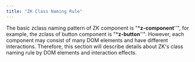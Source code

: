 ```yaml
---
title: "ZK Class Naming Rule"
---
```


The basic zclass naming pattern of ZK component is "***z-component**''",
for example, the zclass of button component is "***z-button**''".
However, each component may consist of many DOM elements and have
different interactions. Therefore, this section will describe details
about ZK's class naming rule by DOM elements and interaction effects.
